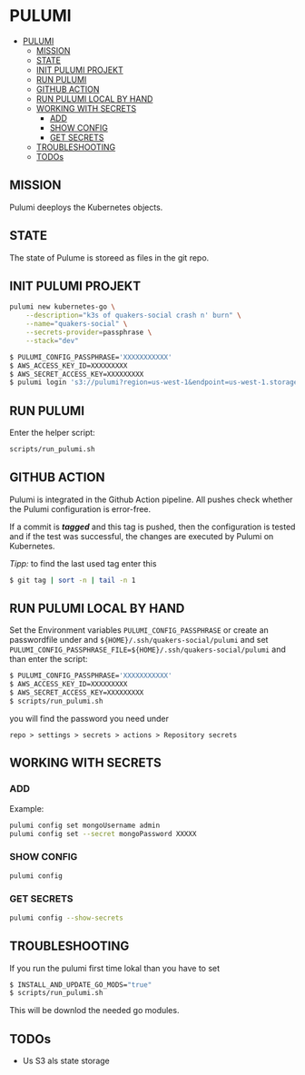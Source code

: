 PULUMI
======

- [PULUMI](#pulumi)
	- [MISSION](#mission)
	- [STATE](#state)
	- [INIT PULUMI PROJEKT](#init-pulumi-projekt)
	- [RUN PULUMI](#run-pulumi)
	- [GITHUB ACTION](#github-action)
	- [RUN PULUMI LOCAL BY HAND](#run-pulumi-local-by-hand)
	- [WORKING WITH SECRETS](#working-with-secrets)
		- [ADD](#add)
		- [SHOW CONFIG](#show-config)
		- [GET SECRETS](#get-secrets)
	- [TROUBLESHOOTING](#troubleshooting)
	- [TODOs](#todos)


MISSION
-------

Pulumi deeploys the Kubernetes objects.


STATE
-----

The state of Pulume is storeed as files in the git repo.


INIT PULUMI PROJEKT
-------------------

```bash
pulumi new kubernetes-go \
	--description="k3s of quakers-social crash n' burn" \
	--name="quakers-social" \
	--secrets-provider=passphrase \
	--stack="dev"
```

```bash
$ PULUMI_CONFIG_PASSPHRASE='XXXXXXXXXXX'
$ AWS_ACCESS_KEY_ID=XXXXXXXXX
$ AWS_SECRET_ACCESS_KEY=XXXXXXXXX
$ pulumi login 's3://pulumi?region=us-west-1&endpoint=us-west-1.storage.impossibleapi.net'
```

RUN PULUMI
----------

Enter the helper script:

```bash
scripts/run_pulumi.sh
```

GITHUB ACTION
-------------

Pulumi is integrated in the Github Action pipeline. All pushes check
whether the Pulumi configuration is error-free.

If a commit is ***tagged*** and this tag is pushed, then the
configuration is tested and if the test was successful, the changes
are executed by Pulumi on Kubernetes.

*Tipp:*
to find the last used tag enter this

````bash
$ git tag | sort -n | tail -n 1
````


RUN PULUMI LOCAL BY HAND
------------------------

Set the Environment variables `PULUMI_CONFIG_PASSPHRASE` or create
an passwordfile under and `${HOME}/.ssh/quakers-social/pulumi` and
set `PULUMI_CONFIG_PASSPHRASE_FILE=${HOME}/.ssh/quakers-social/pulumi`
and than enter the script:

```bash
$ PULUMI_CONFIG_PASSPHRASE='XXXXXXXXXXX'
$ AWS_ACCESS_KEY_ID=XXXXXXXXX
$ AWS_SECRET_ACCESS_KEY=XXXXXXXXX
$ scripts/run_pulumi.sh
```

you will find the password you need under

`repo > settings > secrets > actions > Repository secrets`

WORKING WITH SECRETS
--------------------

### ADD

Example:

```bash
pulumi config set mongoUsername admin
pulumi config set --secret mongoPassword XXXXX
```

### SHOW CONFIG

```bash
pulumi config
```

### GET SECRETS

```bash
pulumi config --show-secrets
```


TROUBLESHOOTING
---------------

If you run the pulumi first time lokal than you have to set
```bash
$ INSTALL_AND_UPDATE_GO_MODS="true"
$ scripts/run_pulumi.sh
```

This will be downlod the needed go modules.


TODOs
-----

- Us S3 als state storage
